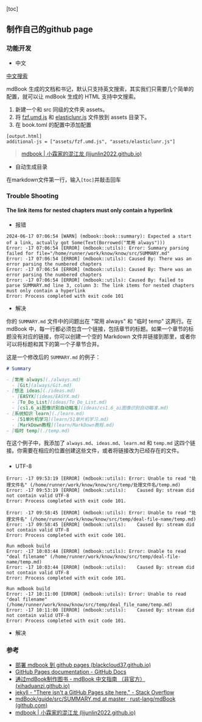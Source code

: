 [toc]



## 制作自己的github page

### 功能开发

* 中文

[中文搜索](https://lijunlin2022.github.io/docs/tool/mdbook/#中文搜索)

mdBook 生成的文档和书记，默认只支持英文搜索，其实我们只需要几个简单的配置，就可以让 mdBook 生成的 HTML 支持中文搜索。

1. 新建一个和 src 同级的文件夹 assets。
2. 将 [fzf.umd.js](https://gist.github.com/lijunlin2022/1a9d90b078422192b51392c92e3a9dba) 和 [elasticlunr.js](https://gist.github.com/lijunlin2022/1a9d90b078422192b51392c92e3a9dba) 文件放到 assets 目录下。
3. 在 book.toml 的配置中添加配置

```text
[output.html]
additional-js = ["assets/fzf.umd.js", "assets/elasticlunr.js"]
```

> [mdbook | 小霖家的混江龙 (lijunlin2022.github.io)](https://lijunlin2022.github.io/docs/tool/mdbook/)

* 自动生成目录

在markdown文件第一行，输入`[toc]`并敲击回车

### Trouble Shooting 

#### The link items for nested chapters must only contain a hyperlink

* 报错

```shell
2024-06-17 07:06:54 [WARN] (mdbook::book::summary): Expected a start of a link, actually got Some(Text(Borrowed("常用 always")))
Error: -17 07:06:54 [ERROR] (mdbook::utils): Error: Summary parsing failed for file="/home/runner/work/know/know/src/SUMMARY.md"
Error: -17 07:06:54 [ERROR] (mdbook::utils): Caused By: There was an error parsing the numbered chapters
Error: -17 07:06:54 [ERROR] (mdbook::utils): Caused By: There was an error parsing the numbered chapters
Error: -17 07:06:54 [ERROR] (mdbook::utils): Caused By: failed to parse SUMMARY.md line 3, column 3: The link items for nested chapters must only contain a hyperlink
Error: Process completed with exit code 101
```

* 解决

你的 `SUMMARY.md` 文件中的问题出在 "常用 always" 和 "临时 temp" 这两行。在 mdBook 中，每一行都必须包含一个链接，包括章节的标题。如果一个章节的标题没有对应的链接，你可以创建一个空的 Markdown 文件并链接到那里，或者你可以将标题和其下的第一个子章节合并。

这是一个修改后的 `SUMMARY.md` 的例子：

```markdown
# Summary

- [常用 always](./always.md)
  - [Git](always/Git.md)
- [想法 ideas](./ideas.md)
  - [EASYX](ideas/EASYX.md)
  - [To_Do_List](ideas/To_Do_List.md)
  - [cs1.6_ai图像识别自动瞄准](ideas/cs1.6_ai图像识别自动瞄准.md)
- [系统知识 learn](./learn.md)
  - [51单片机学习](learn/51单片机学习.md)
  - [MarkDown教程](learn/MarkDown教程.md)
- [临时 temp](./temp.md)
```

在这个例子中，我添加了 `always.md`、`ideas.md`、`learn.md` 和 `temp.md` 这四个链接。你需要在相应的位置创建这些文件，或者将链接改为已经存在的文件。

###  

* UTF-8

```shell
Error: -17 09:53:19 [ERROR] (mdbook::utils): Error: Unable to read "处理文件名" (/home/runner/work/know/know/src/temp/处理文件名/temp.md)
Error: -17 09:53:19 [ERROR] (mdbook::utils): 	Caused By: stream did not contain valid UTF-8
Error: Process completed with exit code 101.
```

```shell
Error: -17 09:58:45 [ERROR] (mdbook::utils): Error: Unable to read "处理文件名" (/home/runner/work/know/know/src/temp/deal-file-name/temp.md)
Error: -17 09:58:45 [ERROR] (mdbook::utils): 	Caused By: stream did not contain valid UTF-8
Error: Process completed with exit code 101.
```

```shell
Run mdbook build
Error: -17 10:03:44 [ERROR] (mdbook::utils): Error: Unable to read "deal filename" (/home/runner/work/know/know/src/temp/deal-file-name/temp.md)
Error: -17 10:03:44 [ERROR] (mdbook::utils): 	Caused By: stream did not contain valid UTF-8
Error: Process completed with exit code 101.
```

```shell
Run mdbook build
Error: -17 10:11:00 [ERROR] (mdbook::utils): Error: Unable to read "deal filename" (/home/runner/work/know/know/src/temp/deal_file_name/temp.md)
Error: -17 10:11:00 [ERROR] (mdbook::utils): 	Caused By: stream did not contain valid UTF-8
Error: Process completed with exit code 101.
```



* 解决

### 参考
- [部署 mdbook 到 github pages (blackcloud37.github.io)](https://blackcloud37.github.io/mdbook-blog/misc/deploy-mdbook.html)
- [GitHub Pages documentation - GitHub Docs](https://docs.github.com/en/pages)
- [通过mdBook制作图书 - mdBook 中文指南 （非官方） (xihaduanzi.github.io)](https://xihaduanzi.github.io/mdBook_guide_cn/guide/creating.html)
- [jekyll - "There isn't a GitHub Pages site here." - Stack Overflow](https://stackoverflow.com/questions/46759097/there-isnt-a-github-pages-site-here)
- [mdBook/guide/src/SUMMARY.md at master · rust-lang/mdBook (github.com)](https://github.com/rust-lang/mdBook/blob/master/guide/src/SUMMARY.md?plain=1)
- [mdbook | 小霖家的混江龙 (lijunlin2022.github.io)](https://lijunlin2022.github.io/docs/tool/mdbook/)

